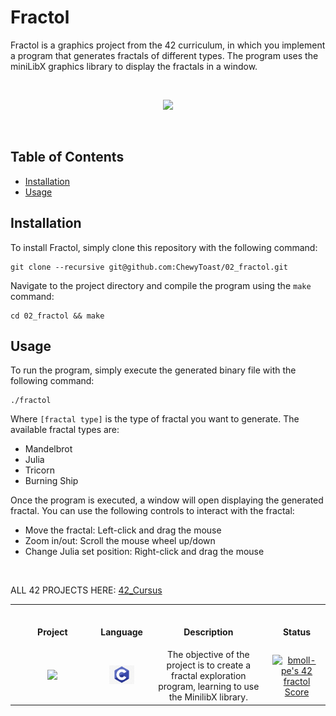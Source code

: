 # Fractol

Fractol is a graphics project from the 42 curriculum, in which you implement a program that generates fractals of different types. The program uses the miniLibX graphics library to display the fractals in a window.

</br>
<p align="center">
	<img src="https://github.com/ChewyToast/02_fractol/.img/mandelbrot.png" />
</p>
</br>

## Table of Contents

* [Installation](#installation)
* [Usage](#usage)

## Installation

To install Fractol, simply clone this repository with the following command:

```
git clone --recursive git@github.com:ChewyToast/02_fractol.git
```

Navigate to the project directory and compile the program using the `make` command:
```
cd 02_fractol && make
```

## Usage

To run the program, simply execute the generated binary file with the following command:

```
./fractol
```

Where `[fractal type]` is the type of fractal you want to generate. The available fractal types are:

* Mandelbrot
* Julia
* Tricorn
* Burning Ship

Once the program is executed, a window will open displaying the generated fractal. You can use the following controls to interact with the fractal:

* Move the fractal: Left-click and drag the mouse
* Zoom in/out: Scroll the mouse wheel up/down
* Change Julia set position: Right-click and drag the mouse

<br>
<table>
  
<th align="center">
<img width="500.5">
<p>Project</p>
</th>

<th align="center">
<img width="100">
<p>Language</p>
</th>
 
 
<th align="center">
<img width="225">
<p>Description</p>
</th>
 
  
<th align="center">
<img width="250.5">
<p>Status</p>
</th>
  
<tr>
<td align="center"><a href=https://github.com/ChewyToast/02_fractol><img src="https://github.com/ChewyToast/ChewyToast/blob/main/assets/02_fractol.png"><a/></td>
<td align="center"><a href=#><img width=40px src="https://github.com/ChewyToast/ChewyToast/blob/main/assets/logo_c.jpg"><a/></td>
<td align="center">The objective of the project is to create a fractal exploration program, learning to use the MinilibX library.</td>
<td align="center"><a href="href=https://github.com/ChewyToast/02_fractol"><img src="https://badge42.vercel.app/api/v2/cl8a35p1o00060hjtc2e3ktt3/project/2829601" alt="bmoll-pe's 42 fractol Score" /></a><a/></td>
</tr>
  
ALL 42 PROJECTS HERE: [42_Cursus](https://github.com/ChewyToast/42_Cursus)
